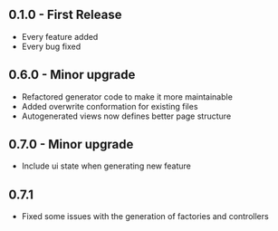 ## 0.1.0 - First Release
* Every feature added
* Every bug fixed

## 0.6.0 - Minor upgrade
* Refactored generator code to make it more maintainable
* Added overwrite conformation for existing files
* Autogenerated views now defines better page structure

## 0.7.0 - Minor upgrade
* Include ui state when generating new feature

## 0.7.1
* Fixed some issues with the generation of factories and controllers
